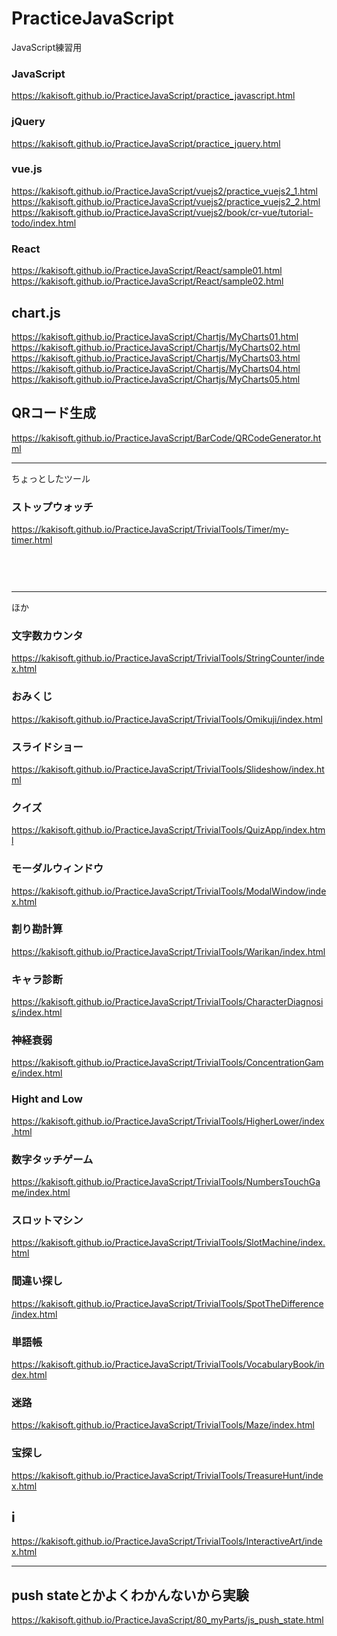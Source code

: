 # PracticeJavaScript
JavaScript練習用  

### JavaScript
https://kakisoft.github.io/PracticeJavaScript/practice_javascript.html


### jQuery
https://kakisoft.github.io/PracticeJavaScript/practice_jquery.html


### vue.js
https://kakisoft.github.io/PracticeJavaScript/vuejs2/practice_vuejs2_1.html    
https://kakisoft.github.io/PracticeJavaScript/vuejs2/practice_vuejs2_2.html    
https://kakisoft.github.io/PracticeJavaScript/vuejs2/book/cr-vue/tutorial-todo/index.html  

### React
https://kakisoft.github.io/PracticeJavaScript/React/sample01.html  
https://kakisoft.github.io/PracticeJavaScript/React/sample02.html  

## chart.js
https://kakisoft.github.io/PracticeJavaScript/Chartjs/MyCharts01.html    
https://kakisoft.github.io/PracticeJavaScript/Chartjs/MyCharts02.html    
https://kakisoft.github.io/PracticeJavaScript/Chartjs/MyCharts03.html    
https://kakisoft.github.io/PracticeJavaScript/Chartjs/MyCharts04.html    
https://kakisoft.github.io/PracticeJavaScript/Chartjs/MyCharts05.html    

## QRコード生成
https://kakisoft.github.io/PracticeJavaScript/BarCode/QRCodeGenerator.html    

__________________________________________________________________
ちょっとしたツール
### ストップウォッチ
https://kakisoft.github.io/PracticeJavaScript/TrivialTools/Timer/my-timer.html    
　      
　      
　      
__________________________________________________________________
ほか
### 文字数カウンタ
https://kakisoft.github.io/PracticeJavaScript/TrivialTools/StringCounter/index.html    

### おみくじ 
https://kakisoft.github.io/PracticeJavaScript/TrivialTools/Omikuji/index.html    

### スライドショー
https://kakisoft.github.io/PracticeJavaScript/TrivialTools/Slideshow/index.html    

### クイズ
https://kakisoft.github.io/PracticeJavaScript/TrivialTools/QuizApp/index.html    

### モーダルウィンドウ
https://kakisoft.github.io/PracticeJavaScript/TrivialTools/ModalWindow/index.html    

### 割り勘計算
https://kakisoft.github.io/PracticeJavaScript/TrivialTools/Warikan/index.html    

### キャラ診断
https://kakisoft.github.io/PracticeJavaScript/TrivialTools/CharacterDiagnosis/index.html    

### 神経衰弱
https://kakisoft.github.io/PracticeJavaScript/TrivialTools/ConcentrationGame/index.html    

### Hight and Low
https://kakisoft.github.io/PracticeJavaScript/TrivialTools/HigherLower/index.html    

### 数字タッチゲーム
https://kakisoft.github.io/PracticeJavaScript/TrivialTools/NumbersTouchGame/index.html    

### スロットマシン
https://kakisoft.github.io/PracticeJavaScript/TrivialTools/SlotMachine/index.html    

### 間違い探し
https://kakisoft.github.io/PracticeJavaScript/TrivialTools/SpotTheDifference/index.html    

### 単語帳
https://kakisoft.github.io/PracticeJavaScript/TrivialTools/VocabularyBook/index.html    

### 迷路
https://kakisoft.github.io/PracticeJavaScript/TrivialTools/Maze/index.html    

### 宝探し
https://kakisoft.github.io/PracticeJavaScript/TrivialTools/TreasureHunt/index.html    

## i
https://kakisoft.github.io/PracticeJavaScript/TrivialTools/InteractiveArt/index.html    


__________________________________________________________________
## push stateとかよくわかんないから実験
https://kakisoft.github.io/PracticeJavaScript/80_myParts/js_push_state.html    

